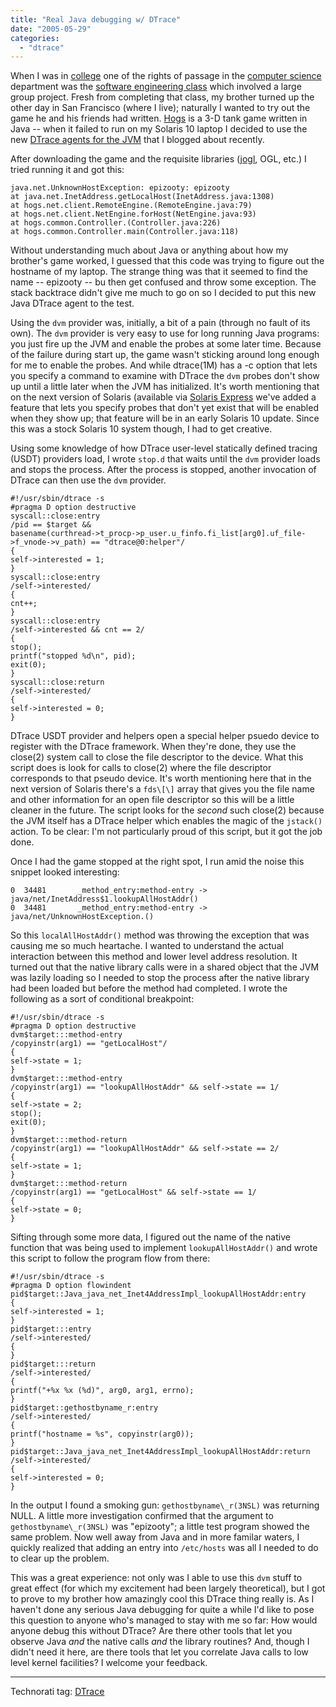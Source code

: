 ```yaml
---
title: "Real Java debugging w/ DTrace"
date: "2005-05-29"
categories: 
  - "dtrace"
---
```


When I was in [college](http://www.brown.edu) one of the rights of passage in the [computer science](http://www.cs.brown.edu) department was the [software engineering class](http://www.cs.brown.edu/courses/cs032) which involved a large group project. Fresh from completing that class, my brother turned up the other day in San Francisco (where I live); naturally I wanted to try out the game he and his friends had written. [Hogs](http://sourceforge.net/projects/hogs/) is a 3-D tank game written in Java -- when it failed to run on my Solaris 10 laptop I decided to use the new [DTrace agents for the JVM](https://solaris10-dtrace-vm-agents.dev.java.net/) that I blogged about recently.

After downloading the game and the requisite libraries ([jogl](https://jogl.dev.java.net/), OGL, etc.) I tried running it and got this:

```
java.net.UnknownHostException: epizooty: epizooty
at java.net.InetAddress.getLocalHost(InetAddress.java:1308)
at hogs.net.client.RemoteEngine.(RemoteEngine.java:79)
at hogs.net.client.NetEngine.forHost(NetEngine.java:93)
at hogs.common.Controller.(Controller.java:226)
at hogs.common.Controller.main(Controller.java:118)

```

Without understanding much about Java or anything about how my brother's game worked, I guessed that this code was trying to figure out the hostname of my laptop. The strange thing was that it seemed to find the name -- epizooty -- bu then get confused and throw some exception. The stack backtrace didn't give me much to go on so I decided to put this new Java DTrace agent to the test.

Using the `dvm` provider was, initially, a bit of a pain (through no fault of its own). The `dvm` provider is very easy to use for long running Java programs: you just fire up the JVM and enable the probes at some later time. Because of the failure during start up, the game wasn't sticking around long enough for me to enable the probes. And while dtrace(1M) has a -c option that lets you specify a command to examine with DTrace the `dvm` probes don't show up until a little later when the JVM has initialized. It's worth mentioning that on the next version of Solaris (available via [Solaris Express](http://www.sun.com/software/solaris/solaris-express/get.jsp) we've added a feature that lets you specify probes that don't yet exist that will be enabled when they show up; that feature will be in an early Solaris 10 update. Since this was a stock Solaris 10 system though, I had to get creative.

Using some knowledge of how DTrace user-level statically defined tracing (USDT) providers load, I wrote `stop.d` that waits until the `dvm` provider loads and stops the process. After the process is stopped, another invocation of DTrace can then use the `dvm` provider.

```
#!/usr/sbin/dtrace -s
#pragma D option destructive
syscall::close:entry
/pid == $target &&
basename(curthread->t_procp->p_user.u_finfo.fi_list[arg0].uf_file->f_vnode->v_path) == "dtrace@0:helper"/
{
self->interested = 1;
}
syscall::close:entry
/self->interested/
{
cnt++;
}
syscall::close:entry
/self->interested && cnt == 2/
{
stop();
printf("stopped %d\n", pid);
exit(0);
}
syscall::close:return
/self->interested/
{
self->interested = 0;
}

```

DTrace USDT provider and helpers open a special helper psuedo device to register with the DTrace framework. When they're done, they use the close(2) system call to close the file descriptor to the device. What this script does is look for calls to close(2) where the file descriptor corresponds to that pseudo device. It's worth mentioning here that in the next version of Solaris there's a `fds\[\]` array that gives you the file name and other information for an open file descriptor so this will be a little cleaner in the future. The script looks for the _second_ such close(2) because the JVM itself has a DTrace helper which enables the magic of the `jstack()` action. To be clear: I'm not particularly proud of this script, but it got the job done.

Once I had the game stopped at the right spot, I run amid the noise this snippet looked interesting:

```
0  34481       _method_entry:method-entry -> java/net/InetAddress$1.lookupAllHostAddr()
0  34481       _method_entry:method-entry -> java/net/UnknownHostException.()

```

So this `localAllHostAddr()` method was throwing the exception that was causing me so much heartache. I wanted to understand the actual interaction between this method and lower level address resolution. It turned out that the native library calls were in a shared object that the JVM was lazily loading so I needed to stop the process after the native library had been loaded but before the method had completed. I wrote the following as a sort of conditional breakpoint:

```
#!/usr/sbin/dtrace -s
#pragma D option destructive
dvm$target:::method-entry
/copyinstr(arg1) == "getLocalHost"/
{
self->state = 1;
}
dvm$target:::method-entry
/copyinstr(arg1) == "lookupAllHostAddr" && self->state == 1/
{
self->state = 2;
stop();
exit(0);
}
dvm$target:::method-return
/copyinstr(arg1) == "lookupAllHostAddr" && self->state == 2/
{
self->state = 1;
}
dvm$target:::method-return
/copyinstr(arg1) == "getLocalHost" && self->state == 1/
{
self->state = 0;
}

```

Sifting through some more data, I figured out the name of the native function that was being used to implement `lookupAllHostAddr()` and wrote this script to follow the program flow from there:

```
#!/usr/sbin/dtrace -s
#pragma D option flowindent
pid$target::Java_java_net_Inet4AddressImpl_lookupAllHostAddr:entry
{
self->interested = 1;
}
pid$target:::entry
/self->interested/
{
}
pid$target:::return
/self->interested/
{
printf("+%x %x (%d)", arg0, arg1, errno);
}
pid$target::gethostbyname_r:entry
/self->interested/
{
printf("hostname = %s", copyinstr(arg0));
}
pid$target::Java_java_net_Inet4AddressImpl_lookupAllHostAddr:return
/self->interested/
{
self->interested = 0;
}

```

In the output I found a smoking gun: `gethostbyname\_r(3NSL)` was returning NULL. A little more investigation confirmed that the argument to `gethostbyname\_r(3NSL)` was "epizooty"; a little test program showed the same problem. Now well away from Java and in more familar waters, I quickly realized that adding an entry into `/etc/hosts` was all I needed to do to clear up the problem.

This was a great experience: not only was I able to use this `dvm` stuff to great effect (for which my excitement had been largely theoretical), but I got to prove to my brother how amazingly cool this DTrace thing really is. As I haven't done any serious Java debugging for quite a while I'd like to pose this question to anyone who's managed to stay with me so far: How would anyone debug this without DTrace? Are there other tools that let you observe Java _and_ the native calls _and_ the library routines? And, though I didn't need it here, are there tools that let you correlate Java calls to low level kernel facilities? I welcome your feedback.

* * *

Technorati tag: [DTrace](http://technorati.com/tag/DTrace)
